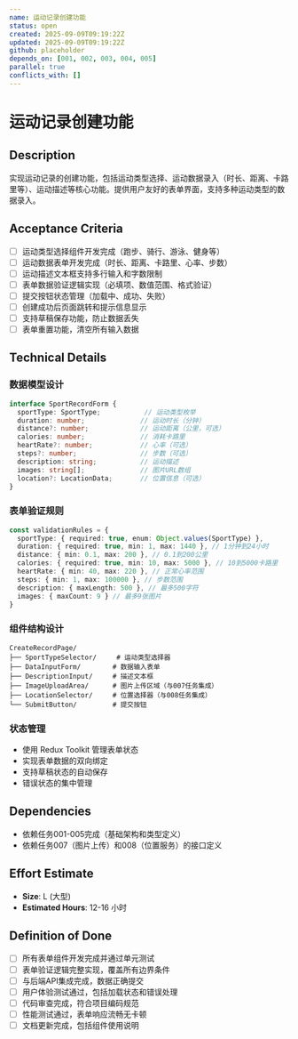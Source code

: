 ```yaml
---
name: 运动记录创建功能
status: open
created: 2025-09-09T09:19:22Z
updated: 2025-09-09T09:19:22Z
github: placeholder
depends_on: [001, 002, 003, 004, 005]
parallel: true
conflicts_with: []
---
```


# 运动记录创建功能

## Description
实现运动记录的创建功能，包括运动类型选择、运动数据录入（时长、距离、卡路里等）、运动描述等核心功能。提供用户友好的表单界面，支持多种运动类型的数据录入。

## Acceptance Criteria
- [ ] 运动类型选择组件开发完成（跑步、骑行、游泳、健身等）
- [ ] 运动数据表单开发完成（时长、距离、卡路里、心率、步数）
- [ ] 运动描述文本框支持多行输入和字数限制
- [ ] 表单数据验证逻辑实现（必填项、数值范围、格式验证）
- [ ] 提交按钮状态管理（加载中、成功、失败）
- [ ] 创建成功后页面跳转和提示信息显示
- [ ] 支持草稿保存功能，防止数据丢失
- [ ] 表单重置功能，清空所有输入数据

## Technical Details
### 数据模型设计
```typescript
interface SportRecordForm {
  sportType: SportType;           // 运动类型枚举
  duration: number;              // 运动时长（分钟）
  distance?: number;             // 运动距离（公里，可选）
  calories: number;              // 消耗卡路里
  heartRate?: number;            // 心率（可选）
  steps?: number;                // 步数（可选）
  description: string;           // 运动描述
  images: string[];              // 图片URL数组
  location?: LocationData;       // 位置信息（可选）
}
```

### 表单验证规则
```typescript
const validationRules = {
  sportType: { required: true, enum: Object.values(SportType) },
  duration: { required: true, min: 1, max: 1440 }, // 1分钟到24小时
  distance: { min: 0.1, max: 200 }, // 0.1到200公里
  calories: { required: true, min: 10, max: 5000 }, // 10到5000卡路里
  heartRate: { min: 40, max: 220 }, // 正常心率范围
  steps: { min: 1, max: 100000 }, // 步数范围
  description: { maxLength: 500 }, // 最多500字符
  images: { maxCount: 9 } // 最多9张图片
}
```

### 组件结构设计
```
CreateRecordPage/
├── SportTypeSelector/     # 运动类型选择器
├── DataInputForm/        # 数据输入表单
├── DescriptionInput/     # 描述文本框
├── ImageUploadArea/      # 图片上传区域（与007任务集成）
├── LocationSelector/     # 位置选择器（与008任务集成）
└── SubmitButton/         # 提交按钮
```

### 状态管理
- 使用 Redux Toolkit 管理表单状态
- 实现表单数据的双向绑定
- 支持草稿状态的自动保存
- 错误状态的集中管理

## Dependencies
- 依赖任务001-005完成（基础架构和类型定义）
- 依赖任务007（图片上传）和008（位置服务）的接口定义

## Effort Estimate
- **Size**: L (大型)
- **Estimated Hours**: 12-16 小时

## Definition of Done
- [ ] 所有表单组件开发完成并通过单元测试
- [ ] 表单验证逻辑完整实现，覆盖所有边界条件
- [ ] 与后端API集成完成，数据正确提交
- [ ] 用户体验测试通过，包括加载状态和错误处理
- [ ] 代码审查完成，符合项目编码规范
- [ ] 性能测试通过，表单响应流畅无卡顿
- [ ] 文档更新完成，包括组件使用说明